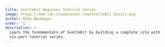 ```yaml
---
title: SvelteKit Beginner Tutorial Series
image: https://dam-cdn.cloudcannon.com/SvelteKit basics.png
author: Mike Neumegen
order: '1'
description: >-
  Learn the fundamentals of SvelteKit by building a complete site with this
  six-part tutorial series.
---
```

